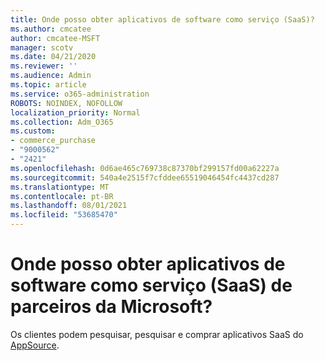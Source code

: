 ```yaml
---
title: Onde posso obter aplicativos de software como serviço (SaaS)?
ms.author: cmcatee
author: cmcatee-MSFT
manager: scotv
ms.date: 04/21/2020
ms.reviewer: ''
ms.audience: Admin
ms.topic: article
ms.service: o365-administration
ROBOTS: NOINDEX, NOFOLLOW
localization_priority: Normal
ms.collection: Adm_O365
ms.custom:
- commerce_purchase
- "9000562"
- "2421"
ms.openlocfilehash: 0d6ae465c769738c87370bf299157fd00a62227a
ms.sourcegitcommit: 540a4e2515f7cfddee65519046454fc4437cd287
ms.translationtype: MT
ms.contentlocale: pt-BR
ms.lasthandoff: 08/01/2021
ms.locfileid: "53685470"
---
```

# <a name="where-do-i-get-software-as-a-service-saas-apps-from-microsoft-partners"></a>Onde posso obter aplicativos de software como serviço (SaaS) de parceiros da Microsoft?

Os clientes podem pesquisar, pesquisar e comprar aplicativos SaaS do [AppSource](https://appsource.microsoft.com).